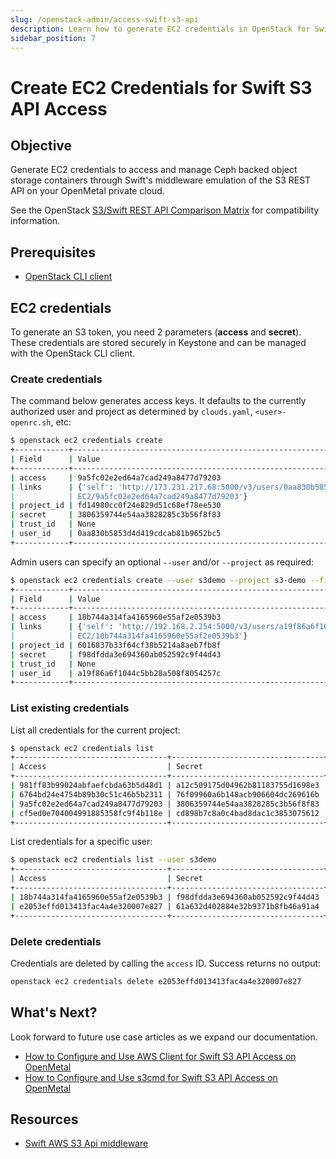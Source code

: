 ```yaml
---
slug: /openstack-admin/access-swift-s3-api
description: Learn how to generate EC2 credentials in OpenStack for Swift S3 API access.
sidebar_position: 7
---
```

# Create EC2 Credentials for Swift S3 API Access

## Objective

Generate EC2 credentials to access and manage Ceph backed object storage
containers through Swift's middleware emulation of the S3 REST API on your
OpenMetal private cloud.

See the OpenStack [S3/Swift REST API Comparison Matrix](https://docs.openstack.org/swift/latest/s3_compat.html)
for compatibility information.

## Prerequisites

- [OpenStack CLI client](../operators-manual/day-1/command-line/openstackclient.md)

## EC2 credentials

To generate an S3 token, you need 2 parameters (**access** and **secret**).
These credentials are stored securely in Keystone and can be managed with the
OpenStack CLI client.

### Create credentials

The command below generates access keys. It defaults to the currently authorized
user and project as determined by `clouds.yaml`, `<user>-openrc.sh`, etc:

```bash
$ openstack ec2 credentials create
+------------+---------------------------------------------------------------------------------------------------------+
| Field      | Value                                                                                                   |
+------------+---------------------------------------------------------------------------------------------------------+
| access     | 9a5fc02e2ed64a7cad249a8477d79203                                                                        |
| links      | {'self': 'http://173.231.217.68:5000/v3/users/0aa830b5853d4d419cdcab81b9652bc5/credentials/OS-          |
|            | EC2/9a5fc02e2ed64a7cad249a8477d79203'}                                                                  |
| project_id | fd14980cc0f24e829d51c68ef78ee530                                                                        |
| secret     | 3806359744e54aa3828285c3b56f8f83                                                                        |
| trust_id   | None                                                                                                    |
| user_id    | 0aa830b5853d4d419cdcab81b9652bc5                                                                        |
+------------+---------------------------------------------------------------------------------------------------------+
```

Admin users can specify an optional `--user` and/or `--project` as required:

```bash
$ openstack ec2 credentials create --user s3demo --project s3-demo --fit-width 
+------------+-------------------------------------------------------------------------------------------------------+
| Field      | Value                                                                                                 |
+------------+-------------------------------------------------------------------------------------------------------+
| access     | 18b744a314fa4165960e55af2e0539b3                                                                      |
| links      | {'self': 'http://192.168.2.254:5000/v3/users/a19f86a6f1044c5bb28a508f8054257c/credentials/OS-         |
|            | EC2/18b744a314fa4165960e55af2e0539b3'}                                                                |
| project_id | 6016837b33f64cf38b5214a8aeb7fb8f                                                                      |
| secret     | f98dfdda3e694360ab052592c9f44d43                                                                      |
| trust_id   | None                                                                                                  |
| user_id    | a19f86a6f1044c5bb28a508f8054257c                                                                      |
+------------+-------------------------------------------------------------------------------------------------------+
```

### List existing credentials

List all credentials for the current project:

```bash
$ openstack ec2 credentials list 
+----------------------------------+----------------------------------+----------------------------------+----------------------------------+
| Access                           | Secret                           | Project ID                       | User ID                          |
+----------------------------------+----------------------------------+----------------------------------+----------------------------------+
| 981ff83b99024abfaefcbda63b5d48d1 | a12c509175d04962b81183755d1698e3 | fd14980cc0f24e829d51c68ef78ee530 | 0aa830b5853d4d419cdcab81b9652bc5 |
| 6764bd24e4754b89b30c51c46b5b2311 | 76f09960a6b148acb906604dc269616b | fd14980cc0f24e829d51c68ef78ee530 | 0aa830b5853d4d419cdcab81b9652bc5 |
| 9a5fc02e2ed64a7cad249a8477d79203 | 3806359744e54aa3828285c3b56f8f83 | fd14980cc0f24e829d51c68ef78ee530 | 0aa830b5853d4d419cdcab81b9652bc5 |
| cf5ed0e704004991885358fc9f4b118e | cd898b7c8a0c4bad8dac1c3853075612 | fd14980cc0f24e829d51c68ef78ee530 | 0aa830b5853d4d419cdcab81b9652bc5 |
+----------------------------------+----------------------------------+----------------------------------+----------------------------------+
```

List credentials for a specific user:

```bash
$ openstack ec2 credentials list --user s3demo
+----------------------------------+----------------------------------+----------------------------------+----------------------------------+
| Access                           | Secret                           | Project ID                       | User ID                          |
+----------------------------------+----------------------------------+----------------------------------+----------------------------------+
| 18b744a314fa4165960e55af2e0539b3 | f98dfdda3e694360ab052592c9f44d43 | 6016837b33f64cf38b5214a8aeb7fb8f | a19f86a6f1044c5bb28a508f8054257c |
| e2053effd013413fac4a4e320007e827 | 61a632d402884e32b9371b8fb46a91a4 | 6016837b33f64cf38b5214a8aeb7fb8f | a19f86a6f1044c5bb28a508f8054257c |
+----------------------------------+----------------------------------+----------------------------------+----------------------------------+
```

### Delete credentials

Credentials are deleted by calling the `access` ID. Success returns no output:

```bash
openstack ec2 credentials delete e2053effd013413fac4a4e320007e827
```

## What's Next?

Look forward to future use case articles as we expand our documentation.

- [How to Configure and Use AWS Client for Swift S3 API Access on OpenMetal](swift-s3-aws-cli.md)
- [How to Configure and Use s3cmd for Swift S3 API Access on OpenMetal](swift-s3cmd-cli.md)

## Resources

- [Swift AWS S3 Api middleware](https://docs.openstack.org/swift/latest/middleware.html#module-swift.common.middleware.s3api.s3api)
